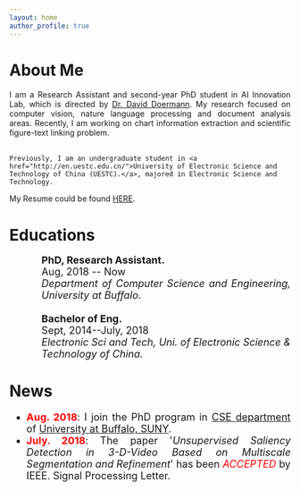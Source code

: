 ```yaml
---
layout: home
author_profile: true
---
```

# About Me

<p style="text-align:justify">
    I am a Research Assistant and second-year PhD student in AI Innovation Lab, which is directed by <a href="https://cse.buffalo.edu/~doermann/">Dr. David Doermann</a>. My research focused on computer vision, nature language processing and document analysis areas. Recently, I am working on chart information extraction and scientific figure-text linking problem. <br><br>
    
    Previously, I am an undergraduate student in <a href="http://en.uestc.edu.cn/">University of Electronic Science and Technology of China (UESTC).</a>, majored in Electronic Science and Technology.
</p>
<p style="text-align:justify">
    My Resume could be found <a href = "./assets/file/Pengyu_CV.pdf">HERE</a>.
</p>

# Educations
<ul style="font-size:18px; text-align:justify">
<li style="list-style:none; background-image: url(./assets/img/ub2_logo.png);background-size:40px; background-repeat:no-repeat; background-position:left center; padding: 0px 0 0px 3em; margin:-0.1em 0 0 -1.5em"> 
<b>PhD, Research Assistant.</b> <br>
Aug, 2018 -- Now<br>
<i>Department of Computer Science and Engineering, University at Buffalo.</i>
</li>

<li style="list-style:none; background-image: url(./assets/img/uestc_logo.jpg);background-size:40px; background-repeat:no-repeat; background-position:left center; padding: 0px 0 0px 3em; margin:1.2em 0 0 -1.5em"> 
<b>Bachelor of Eng.</b> <br>
Sept, 2014--July, 2018<br>
<i>Electronic Sci and Tech, Uni. of Electronic Science &amp; Technology of China.</i>
</li>

</ul>

<!-- # Experience
<ul style="font-size:18px; text-align:justify">
<li style="list-style:none; background-image: url(./assets/img/adobe_logo.svg);background-size:40px; background-repeat:no-repeat; background-position:left center; padding: 0px 0 0px 3em; margin:1.2em 0 0 -1.3em"> 
<b>Visiting Student.</b> &emsp;&emsp; Jun, 2019 -- Aug, 2019 <br>
<i>Adobe Research, College Park, MD .</i>
</li>

</ul> -->


# News

<ul style="font-size:18px; text-align:justify;list-style-image: url(./assets/img/new.jpg)">
 <li><b style="color:red">Aug. 2018</b>: I join the PhD program in <a href="https://engineering.buffalo.edu/computer-science-engineering.html">CSE department</a> of <a href="https://www.buffalo.edu/">University at Buffalo, SUNY</a>.</li>
<li><b style="color:red">July. 2018</b>: The paper '<i>Unsupervised Saliency Detection in 3-D-Video Based on Multiscale Segmentation and Refinement</i>' has been <font color="red"><i>ACCEPTED</i></font> by IEEE. Signal Processing Letter.</li>
</ul>
